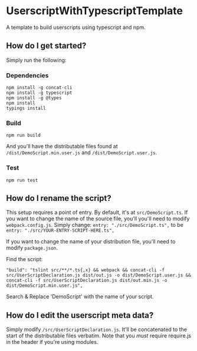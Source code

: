 # UserscriptWithTypescriptTemplate
A template to build userscripts using typescript and npm.

## How do I get started?

Simply run the following:

### Dependencies

`npm install -g concat-cli`  
`npm install -g typescript`  
`npm install -g @types`  
`npm install`  
`typings install`  

### Build

`npm run build`   

And you'll have the distributable files found at `/dist/DemoScript.min.user.js` and `/dist/DemoScript.user.js`.

### Test

`npm run test`

## How do I rename the script?

This setup requires a point of entry. By default, it's at `src/DemoScript.ts`. 
If you want to change the name of the source file, you'll you'll need to modify `webpack.config.js`. 
Simply change: `entry: "./src/DemoScript.ts",` to be `entry: "./src/YOUR-ENTRY-SCRIPT-HERE.ts",`

If you want to change the name of your distribution file, you'll need to modify `package.json`.

Find the script:

`"build": "tslint src/**/*.ts{,x} && webpack && concat-cli -f src/UserScriptDeclaration.js dist/out.js -o dist/DemoScript.user.js && concat-cli -f src/UserScriptDeclaration.js dist/out.min.js -o dist/DemoScript.min.user.js",`

Search & Replace 'DemoScript' with the name of your script.

## How do I edit the userscript meta data? 

Simply modify `/src/UserScriptDeclaration.js`. It'll be concatenated to the start of the distributable files verbatim. Note that you *must* require require.js in the header if you're using modules.
